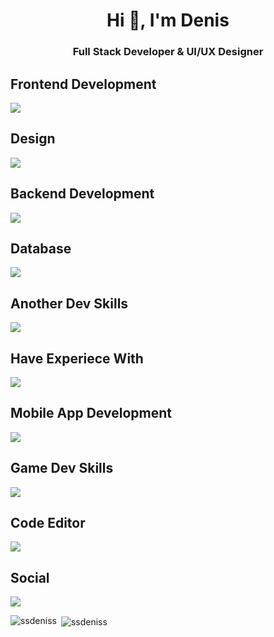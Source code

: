 <h1 align="center">Hi 👋, I'm Denis</h1>
<h3 align="center">Full Stack Developer & UI/UX Designer</h3>

Frontend Development <br> 
---
<p>
  <a href="https://skillicons.dev">
    <img src="https://skillicons.dev/icons?i=js,ts,html,css,sass,react,redux,tailwind,bootstrap,materialui,git,github,gitlab,vscode,vite,vue,webpack,gulp,pug,babel,styledcomponents,svg " />
  </a>
</p>

Design <br> 
---
<p>
  <a href="https://skillicons.dev">
    <img src="https://skillicons.dev/icons?i=ps,ae,au,ai,pr,autocad,blender,figma," />
  </a>
</p>

Backend Development <br> 
---
<p>
  <a href="https://skillicons.dev">
    <img src="https://skillicons.dev/icons?i=nodejs,spring,express,nestjs,java,spring,maven,hibernate" />
   </a>
</p>

Database <br>
---
<p>
  <a href="https://skillicons.dev">
    <img src="https://skillicons.dev/icons?i=mongodb,mysql,postgres"/>
  </a>
</p>

Another Dev Skills <br> 
---
<p>
  <a href="https://skillicons.dev">
    <img src="https://skillicons.dev/icons?i=docker,postman,powershell,arduino," />
  </a>
</p>

Have Experiece With <br>
---
<p>
  <a href="https://skillicons.dev">
    <img src="https://skillicons.dev/icons?i=c,cpp,py,linux,matlab,octave,nextjs,bash,fastapi,gatsby,php,angular,rabbitmq,raspberrypi" />
  </a>
</p>

Mobile App Development <br>
---
<p>
  <a href="https://skillicons.dev">
      <img src="https://skillicons.dev/icons?i=react,androidstudio" />
  </a>
</p>

Game Dev Skills <br>
---
<p>
  <a href="https://skillicons.dev">
    <img src="https://skillicons.dev/icons?i=godot," />
  </a>
</p>

Code Editor <br>
---
<p>
  <a href="https://skillicons.dev">
    <img src="https://skillicons.dev/icons?i=vscode,idea,visualstudio" />
  </a>
</p>

Social <br>
---
<p>
   <a target="_blank" href="https://www.linkedin.com/in/seremet-denis-530893250/">
     <img src="https://skillicons.dev/icons?i=linkedin" />
  </a>
</p>

<p><img align="left" src="https://github-readme-stats.vercel.app/api/top-langs?username=ssdeniss&show_icons=true&locale=en&layout=compact" alt="ssdeniss" /></p>

<p>&nbsp;<img align="center" src="https://github-readme-stats.vercel.app/api?username=ssdeniss&show_icons=true&locale=en" alt="ssdeniss" /></p>
